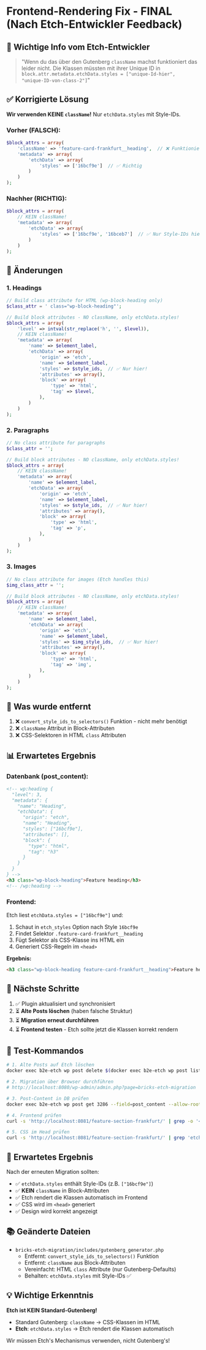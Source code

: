 # Frontend-Rendering Fix - FINAL (Nach Etch-Entwickler Feedback)

## 🎯 Wichtige Info vom Etch-Entwickler

> "Wenn du das über den Gutenberg `className` machst funktioniert das leider nicht. Die Klassen müssten mit ihrer Unique ID in `block.attr.metadata.etchData.styles = ["unique-Id-hier", "unique-ID-von-class-2"]`"

## ✅ Korrigierte Lösung

**Wir verwenden KEINE `className`!** Nur `etchData.styles` mit Style-IDs.

### Vorher (FALSCH):
```php
$block_attrs = array(
    'className' => 'feature-card-frankfurt__heading',  // ❌ Funktioniert nicht!
    'metadata' => array(
        'etchData' => array(
            'styles' => ['16bcf9e']  // ✅ Richtig
        )
    )
);
```

### Nachher (RICHTIG):
```php
$block_attrs = array(
    // KEIN className!
    'metadata' => array(
        'etchData' => array(
            'styles' => ['16bcf9e', '16bceb7']  // ✅ Nur Style-IDs hier!
        )
    )
);
```

## 📝 Änderungen

### 1. Headings
```php
// Build class attribute for HTML (wp-block-heading only)
$class_attr = ' class="wp-block-heading"';

// Build block attributes - NO className, only etchData.styles!
$block_attrs = array(
    'level' => intval(str_replace('h', '', $level)),
    // KEIN className!
    'metadata' => array(
        'name' => $element_label,
        'etchData' => array(
            'origin' => 'etch',
            'name' => $element_label,
            'styles' => $style_ids,  // ✅ Nur hier!
            'attributes' => array(),
            'block' => array(
                'type' => 'html',
                'tag' => $level,
            ),
        )
    )
);
```

### 2. Paragraphs
```php
// No class attribute for paragraphs
$class_attr = '';

// Build block attributes - NO className, only etchData.styles!
$block_attrs = array(
    // KEIN className!
    'metadata' => array(
        'name' => $element_label,
        'etchData' => array(
            'origin' => 'etch',
            'name' => $element_label,
            'styles' => $style_ids,  // ✅ Nur hier!
            'attributes' => array(),
            'block' => array(
                'type' => 'html',
                'tag' => 'p',
            ),
        )
    )
);
```

### 3. Images
```php
// No class attribute for images (Etch handles this)
$img_class_attr = '';

// Build block attributes - NO className, only etchData.styles!
$block_attrs = array(
    // KEIN className!
    'metadata' => array(
        'name' => $element_label,
        'etchData' => array(
            'origin' => 'etch',
            'name' => $element_label,
            'styles' => $img_style_ids,  // ✅ Nur hier!
            'attributes' => array(),
            'block' => array(
                'type' => 'html',
                'tag' => 'img',
            ),
        )
    )
);
```

## 🔧 Was wurde entfernt

1. ❌ `convert_style_ids_to_selectors()` Funktion - nicht mehr benötigt
2. ❌ `className` Attribut in Block-Attributen
3. ❌ CSS-Selektoren in HTML `class` Attributen

## 📊 Erwartetes Ergebnis

### Datenbank (post_content):
```html
<!-- wp:heading {
  "level": 3,
  "metadata": {
    "name": "Heading",
    "etchData": {
      "origin": "etch",
      "name": "Heading",
      "styles": ["16bcf9e"],
      "attributes": [],
      "block": {
        "type": "html",
        "tag": "h3"
      }
    }
  }
} -->
<h3 class="wp-block-heading">Feature heading</h3>
<!-- /wp:heading -->
```

### Frontend:
Etch liest `etchData.styles = ["16bcf9e"]` und:
1. Schaut in `etch_styles` Option nach Style `16bcf9e`
2. Findet Selektor `.feature-card-frankfurt__heading`
3. Fügt Selektor als CSS-Klasse ins HTML ein
4. Generiert CSS-Regeln im `<head>`

**Ergebnis:**
```html
<h3 class="wp-block-heading feature-card-frankfurt__heading">Feature heading</h3>
```

## 🧪 Nächste Schritte

1. ✅ Plugin aktualisiert und synchronisiert
2. ⏳ **Alte Posts löschen** (haben falsche Struktur)
3. ⏳ **Migration erneut durchführen**
4. ⏳ **Frontend testen** - Etch sollte jetzt die Klassen korrekt rendern

## 📝 Test-Kommandos

```bash
# 1. Alte Posts auf Etch löschen
docker exec b2e-etch wp post delete $(docker exec b2e-etch wp post list --post_type=post,page --format=ids --allow-root) --force --allow-root

# 2. Migration über Browser durchführen
# http://localhost:8080/wp-admin/admin.php?page=bricks-etch-migration

# 3. Post-Content in DB prüfen
docker exec b2e-etch wp post get 3286 --field=post_content --allow-root | head -50

# 4. Frontend prüfen
curl -s 'http://localhost:8081/feature-section-frankfurt/' | grep -o '<h3[^>]*>.*</h3>' | head -3

# 5. CSS im Head prüfen
curl -s 'http://localhost:8081/feature-section-frankfurt/' | grep 'etch-page-styles' -A 20
```

## 🎉 Erwartetes Ergebnis

Nach der erneuten Migration sollten:
- ✅ `etchData.styles` enthält Style-IDs (z.B. `["16bcf9e"]`)
- ✅ **KEIN** `className` in Block-Attributen
- ✅ Etch rendert die Klassen automatisch im Frontend
- ✅ CSS wird im `<head>` generiert
- ✅ Design wird korrekt angezeigt

## 📚 Geänderte Dateien

- `bricks-etch-migration/includes/gutenberg_generator.php`
  - Entfernt: `convert_style_ids_to_selectors()` Funktion
  - Entfernt: `className` aus Block-Attributen
  - Vereinfacht: HTML `class` Attribute (nur Gutenberg-Defaults)
  - Behalten: `etchData.styles` mit Style-IDs ✅

## 💡 Wichtige Erkenntnis

**Etch ist KEIN Standard-Gutenberg!**

- Standard Gutenberg: `className` → CSS-Klassen im HTML
- **Etch**: `etchData.styles` → Etch rendert die Klassen automatisch

Wir müssen Etch's Mechanismus verwenden, nicht Gutenberg's!
